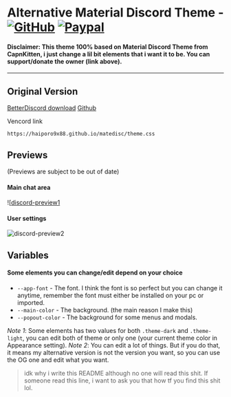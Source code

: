 # Alternative Material Discord Theme - [![GitHub][github-logo]][github-url] [![Paypal][paypal-logo]][paypal-url]
#### Disclaimer: This theme 100% based on Material Discord Theme from CapnKitten, i just change a lil bit elements that i want it to be. You can support/donate the owner (link above).
<hr>

## Original Version
[BetterDiscord download](https://betterdiscord.app/theme/MaterialDiscord)
[Github](https://github.com/CapnKitten/BetterDiscord/tree/master/Themes/Material-Discord)
<br>

Vencord link
```
https://haiporo9x88.github.io/matedisc/theme.css
```

## Previews

(Previews are subject to be out of date)

#### Main chat area

![[discord-preview1](https://i.imgur.com/Ymt6eLk.jpeg)

#### User settings

![discord-preview2](https://i.imgur.com/qcwtoNz.jpeg)


## Variables

#### Some elements you can change/edit depend on your choice
 - `--app-font` - The font. I think the font is so perfect but you can change it anytime, remember the font must either be installed on your pc or imported.
 - `--main-color` - The background. (the main reason I make this)
 - `--popout-color` - The background for some menus and modals.

*Note 1*: Some elements has two values for both `.theme-dark` and `.theme-light`, you can edit both of theme or only one (your current theme color in Appearance setting).
*Note 2*: You can edit a lot of things. But if you do that, it means my alternative version is not the version you want, so you can use the OG one and edit what you want.
> idk why i write this README although no one will read this shit. If someone read this line, i want to ask you that how tf you find this shit lol.


[paypal-logo]: https://img.shields.io/static/v1?label=PayPal&message=Donate&style=flat&logo=paypal&color=blue
[paypal-url]: https://paypal.me/capnkitten

[github-logo]: https://img.shields.io/static/v1?label=GitHub&message=Sponsor&style=flat&logo=github&color=black
[github-url]: https://github.com/sponsors/CapnKitten

